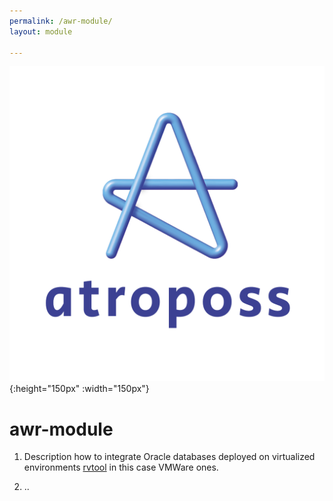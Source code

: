 ```yaml
---
permalink: /awr-module/
layout: module

---
```



![image](/picture/atroposs_logo.png){:height="150px" :width="150px"}

# awr-module

1. Description how to integrate Oracle databases deployed on virtualized environments [rvtool] in this case VMWare ones.

2. ..
   



[rvtool]: module/AWR/rvtool/RVTools.md
[Just the docs repo]: https://github.com/atroposs-migration/atroposs-sample-module

